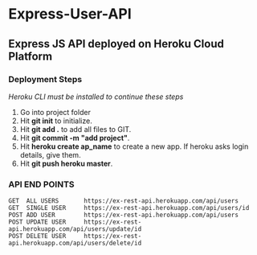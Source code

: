 # Express-User-API

## Express JS API deployed on Heroku Cloud Platform

### Deployment Steps
*Heroku CLI must be installed to continue these steps*
1. Go into project folder
2. Hit **git init** to initialize.
3. Hit **git add .** to add all files to GIT.
4. Hit **git commit -m "add project"**.
5. Hit **heroku create ap_name** to create a new app. If heroku asks login details, give them.
6. Hit **git push heroku master**.

### API END POINTS

```
GET  ALL USERS       https://ex-rest-api.herokuapp.com/api/users
GET  SINGLE USER     https://ex-rest-api.herokuapp.com/api/users/id
POST ADD USER        https://ex-rest-api.herokuapp.com/api/users
POST UPDATE USER     https://ex-rest-api.herokuapp.com/api/users/update/id
POST DELETE USER     https://ex-rest-api.herokuapp.com/api/users/delete/id
```
